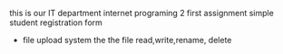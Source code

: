 this is our IT department internet programing 2 first assignment
simple student registration form
* file upload system the the file read,write,rename, delete
